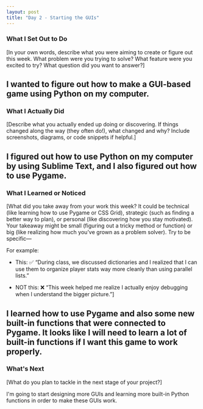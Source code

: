 ```yaml
---
layout: post
title: "Day 2 - Starting the GUIs"
---
```


### What I Set Out to Do
[In your own words, describe what you were aiming to create or figure out this week. What problem were you trying to solve? What feature were you excited to try? What question did you want to answer?]

I wanted to figure out how to make a GUI-based game using Python on my computer.
---

### What I Actually Did

[Describe what you actually ended up doing or discovering. If things changed along the way (they often do!), what changed and why? Include screenshots, diagrams, or code snippets if helpful.]

I figured out how to use Python on my computer by using Sublime Text, and I also figured out how to use Pygame.
---

### What I Learned or Noticed

[What did you take away from your work this week?
It could be technical (like learning how to use Pygame or CSS Grid), strategic (such as finding a better way to plan), or personal (like discovering how you stay motivated). Your takeaway might be small (figuring out a tricky method or function) or big (like realizing how much you’ve grown as a problem solver).
Try to be specific—

For example: 
   * This: ✅ “During class, we discussed dictionaries and I realized that I can use them to organize player stats way more cleanly than using parallel lists.”

   * NOT this: ❌ “This week helped me realize I actually enjoy debugging when I understand the bigger picture.”]

I learned how to use Pygame and also some new built-in functions that were connected to Pygame. It looks like I will need to learn a lot of built-in functions if I want this game to work properly.
---

### What's Next

[What do you plan to tackle in the next stage of your project?]

I'm going to start designing more GUIs and learning more built-in Python functions in order to make these GUIs work.

